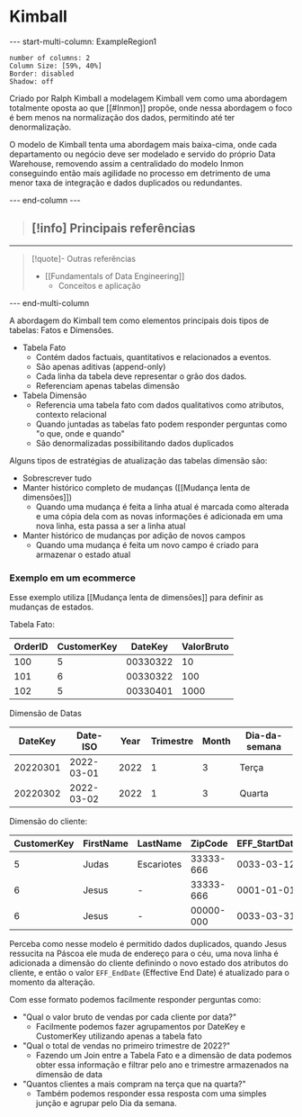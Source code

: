 # Kimball

--- start-multi-column: ExampleRegion1  
```column-settings  
number of columns: 2
Column Size: [59%, 40%]
Border: disabled
Shadow: off
```

Criado por Ralph Kimball a modelagem Kimball vem como uma abordagem totalmente oposta ao que [[#Inmon]] propõe, onde nessa abordagem o foco é bem menos na normalização dos dados, permitindo até ter denormalização.

O modelo de Kimball tenta uma abordagem mais baixa-cima, onde cada departamento ou negócio deve ser modelado e servido do próprio Data Warehouse, removendo assim a centralidado do modelo Inmon conseguindo então mais agilidade no processo em detrimento de uma menor taxa de integração e dados duplicados ou redundantes.

--- end-column ---

> [!info] Principais referências
> - 

---

> [!quote]- Outras referências
> - [[Fundamentals of Data Engineering]]
> 	- Conceitos e aplicação

--- end-multi-column

A abordagem do Kimball tem como elementos principais dois tipos de tabelas: Fatos e Dimensões.

- Tabela Fato
	- Contém dados factuais, quantitativos e relacionados a eventos.
	- São apenas aditivas (append-only)
	- Cada linha da tabela deve representar o grão dos dados.
	- Referenciam apenas tabelas dimensão
- Tabela Dimensão
	- Referencia uma tabela fato com dados qualitativos como atributos, contexto relacional
	- Quando juntadas as tabelas fato podem responder perguntas como "o que, onde e quando"
	- São denormalizadas possibilitando dados duplicados

Alguns tipos de estratégias de atualização das tabelas dimensão são:

- Sobrescrever tudo
- Manter histórico completo de mudanças ([[Mudança lenta de dimensões]])
	- Quando uma mudança é feita a linha atual é marcada como alterada e uma cópia dela com as novas informações é adicionada em uma nova linha, esta passa a ser a linha atual
- Manter histórico de mudanças por adição de novos campos
	- Quando uma mudança é feita um novo campo é criado para armazenar o estado atual

### Exemplo em um ecommerce

Esse exemplo utiliza [[Mudança lenta de dimensões]] para definir as mudanças de estados.

Tabela Fato:

| OrderID | CustomerKey | DateKey  | ValorBruto |
| ------- | ----------- | -------- | ---------- |
| 100     | 5           | 00330322 | 10         |
| 101     | 6           | 00330322 | 100        |
| 102     | 5           | 00330401 | 1000       |

Dimensão de Datas

| DateKey  | Date-ISO   | Year | Trimestre | Month | Dia-da-semana |
| -------- | ---------- | ---- | --------- | ----- | ------------- |
| 20220301 | 2022-03-01 | 2022 | 1         | 3     | Terça         |
| 20220302 | 2022-03-02 | 2022 | 1         | 3     | Quarta        |

Dimensão do cliente:

| CustomerKey | FirstName | LastName   | ZipCode   | EFF_StartDate | EFF_EndDate |
| ----------- | --------- | ---------- | --------- | ------------- | ----------- |
| 5           | Judas     | Escariotes | 33333-666 | 0033-03-12    | 9999-01-01  |
| 6           | Jesus     | -          | 33333-666 | 0001-01-01    | 0033-03-31  |
| 6           | Jesus     | -          | 00000-000 | 0033-03-31    | 9999-01-01  |
Perceba como nesse modelo é permitido dados duplicados, quando Jesus ressucita na Páscoa ele muda de endereço para o céu, uma nova linha é adicionada a dimensão do cliente definindo o novo estado dos atributos do cliente, e então o valor `EFF_EndDate` (Effective End Date) é atualizado para o momento da alteração. 

Com esse formato podemos facilmente responder perguntas como:

- "Qual o valor bruto de vendas por cada cliente por data?"
	- Facilmente podemos fazer agrupamentos por DateKey e CustomerKey utilizando apenas a tabela fato
- "Qual o total de vendas no primeiro trimestre de 2022?"
	- Fazendo um Join entre a Tabela Fato e a dimensão de data podemos obter essa informação e filtrar pelo ano e trimestre armazenados na dimensão de data
- "Quantos clientes a mais compram na terça que na quarta?"
	- Também podemos responder essa resposta com uma simples junção e agrupar pelo Dia da semana.